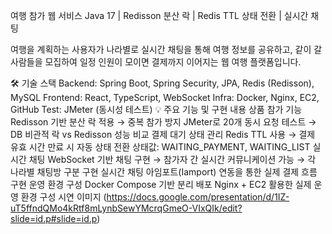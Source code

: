 여행 참가 웹 서비스
Java 17 | Redisson 분산 락 | Redis TTL 상태 전환 | 실시간 채팅

여행을 계획하는 사용자가 나라별로 실시간 채팅을 통해 여행 정보를 공유하고,
같이 갈 사람들을 모집하여 일정 인원이 모이면 결제까지 이어지는 웹 여행 플랫폼입니다.

🛠️ 기술 스택
Backend: Spring Boot, Spring Security, JPA, Redis (Redisson), MySQL
Frontend: React, TypeScript, WebSocket
Infra: Docker, Nginx, EC2, GitHub
Test: JMeter (동시성 테스트)
💡 주요 기능 및 구현 내용
상품 참가 기능
Redisson 기반 분산 락 적용 → 중복 참가 방지
JMeter로 20개 동시 요청 테스트 → DB 비관적 락 vs Redisson 성능 비교
결제 대기 상태 관리
Redis TTL 사용 → 결제 유효 시간 만료 시 자동 상태 전환
상태값: WAITING_PAYMENT, WAITING_LIST
실시간 채팅
WebSocket 기반 채팅 구현
→ 참가자 간 실시간 커뮤니케이션 가능
→ 각 나라별 채팅방 구분 구현
실시간 채팅
아임포트(Iamport) 연동을 통한 실제 결제 흐름 구현
운영 환경 구성
Docker Compose 기반 분리 배포
Nginx + EC2 활용한 실제 운영 환경 구성
시연 이미지
(https://docs.google.com/presentation/d/1IZ-uT5ffndQMo4kRtf8mLynbSewYMcrqGmeO-VIxQIk/edit?slide=id.p#slide=id.p)
